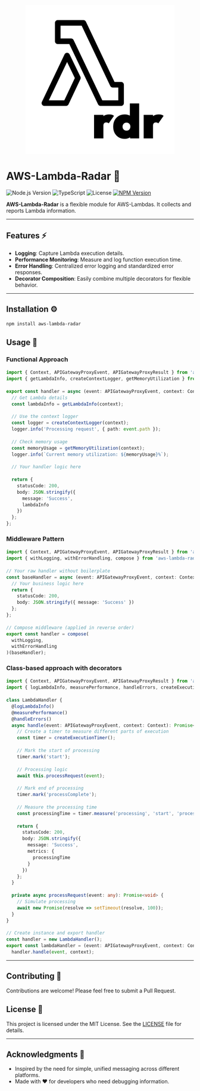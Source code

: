 <p align="center">
  <img src="logo.svg" alt="Logo">
</p>

# AWS-Lambda-Radar 🔭

![Node.js Version](https://img.shields.io/badge/Node.js-20%2B-339933?logo=nodedotjs&logoColor=white)
![TypeScript](https://img.shields.io/badge/TypeScript-5%2B-007ACC?logo=typescript&logoColor=white)
![License](https://img.shields.io/badge/License-MIT-yellow?logo=open-source-initiative&logoColor=white)
[![NPM Version](https://img.shields.io/npm/v/aws-lambda-radar?logo=npm&logoColor=white&color=CB3837)](https://www.npmjs.com/package/aws-lambda-radar)

**AWS-Lambda-Radar** is a flexible module for AWS-Lambdas. It collects and reports Lambda information.

---

## Features ⚡

- **Logging**: Capture Lambda execution details.
- **Performance Monitoring**: Measure and log function execution time.
- **Error Handling**: Centralized error logging and standardized error responses.
- **Decorator Composition**: Easily combine multiple decorators for flexible behavior.

---

## Installation ⚙️

```bash
npm install aws-lambda-radar
```

## Usage 🚀

### Functional Approach

```typescript
import { Context, APIGatewayProxyEvent, APIGatewayProxyResult } from 'aws-lambda';
import { getLambdaInfo, createContextLogger, getMemoryUtilization } from 'aws-lambda-radar';

export const handler = async (event: APIGatewayProxyEvent, context: Context): Promise<APIGatewayProxyResult> => {
  // Get Lambda details
  const lambdaInfo = getLambdaInfo(context);
  
  // Use the context logger
  const logger = createContextLogger(context);
  logger.info('Processing request', { path: event.path });
  
  // Check memory usage
  const memoryUsage = getMemoryUtilization(context);
  logger.info(`Current memory utilization: ${memoryUsage}%`);
  
  // Your handler logic here
  
  return {
    statusCode: 200,
    body: JSON.stringify({
      message: 'Success',
      lambdaInfo
    })
  };
};
```

### Middleware Pattern

```typescript
import { Context, APIGatewayProxyEvent, APIGatewayProxyResult } from 'aws-lambda';
import { withLogging, withErrorHandling, compose } from 'aws-lambda-radar';

// Your raw handler without boilerplate
const baseHandler = async (event: APIGatewayProxyEvent, context: Context): Promise<APIGatewayProxyResult> => {
  // Your business logic here
  return {
    statusCode: 200,
    body: JSON.stringify({ message: 'Success' })
  };
};

// Compose middleware (applied in reverse order)
export const handler = compose(
  withLogging,
  withErrorHandling
)(baseHandler);
```

### Class-based approach with decorators

```typescript
import { Context, APIGatewayProxyEvent, APIGatewayProxyResult } from 'aws-lambda';
import { logLambdaInfo, measurePerformance, handleErrors, createExecutionTimer } from 'aws-lambda-radar';

class LambdaHandler {
  @logLambdaInfo()
  @measurePerformance()
  @handleErrors()
  async handle(event: APIGatewayProxyEvent, context: Context): Promise<APIGatewayProxyResult> {
    // Create a timer to measure different parts of execution
    const timer = createExecutionTimer();
    
    // Mark the start of processing
    timer.mark('start');
    
    // Processing logic
    await this.processRequest(event);
    
    // Mark end of processing
    timer.mark('processComplete');
    
    // Measure the processing time
    const processingTime = timer.measure('processing', 'start', 'processComplete');
    
    return {
      statusCode: 200,
      body: JSON.stringify({
        message: 'Success',
        metrics: {
          processingTime
        }
      })
    };
  }
  
  private async processRequest(event: any): Promise<void> {
    // Simulate processing
    await new Promise(resolve => setTimeout(resolve, 100));
  }
}

// Create instance and export handler
const handler = new LambdaHandler();
export const lambdaHandler = (event: APIGatewayProxyEvent, context: Context) => 
  handler.handle(event, context);
```

---

## Contributing 🤝

Contributions are welcome! Please feel free to submit a Pull Request.

## License 📜

This project is licensed under the MIT License. See the [LICENSE](LICENSE.md) file for details.

---

## Acknowledgments 🙌

- Inspired by the need for simple, unified messaging across different platforms.
- Made with ❤️ for developers who need debugging information.
